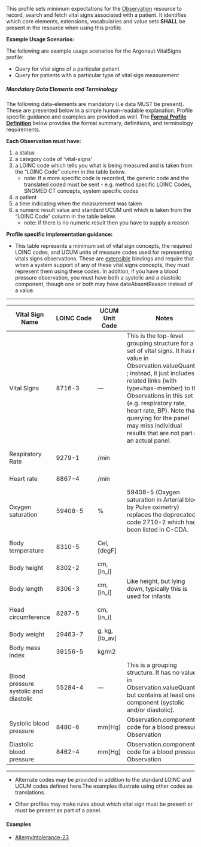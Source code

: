 This profile sets minimum expectations for the [Observation] resource to record, search and fetch vital signs associated with a patient. It identifies which core elements, extensions, vocabularies and value sets **SHALL** be present in the resource when using this profile.

**Example Usage Scenarios:**

The following are example usage scenarios for the Argonaut VitalSigns
profile:

-   Query for vital signs of a particular patient
-   Query for patients with a particular type of vital sign measurement

##### Mandatory Data Elements and Terminology


The following data-elements are mandatory (i.e data MUST be present). These are presented below in a simple human-readable explanation.  Profile specific guidance and examples are provided as well.  The [**Formal Profile Definition**](#profile) below provides the  formal summary, definitions, and  terminology requirements.  

**Each Observation must have:**

1.  a status
1.  a category code of 'vital-signs'
1.  a LOINC code which tells you what is being measured and is taken from the “LOINC Code” column in the table below.
    -   note: If a more specific code is recorded, the generic code and the translated coded must be sent - e.g. method specific LOINC Codes, SNOMED CT concepts, system specific codes
1.  a patient
1.  a time indicating when the measurement was taken 
1.  a numeric result value and standard UCUM unit which is taken from the “LOINC Code” column in the table below.
    -   note: if there is no numeric result then you have to supply a reason

**Profile specific implementation guidance:**

* This table represents a minimum set of vital sign concepts, the required LOINC codes, and UCUM units of measure codes used for representing vitals signs observations. These are [extensible] bindings and require that when a system support of any of these vital signs concepts, they must represent them using these codes. In addition, if you have a blood pressure observation, you must have both a systolic and a diastolic component, though one or both may have dataAbsentReason instead of a value.

---

Vital Sign Name | LOINC&nbsp;Code | UCUM Unit Code  | Notes  | Examples
--- | --- | --- | --- | ---
Vital Signs | 8716-3 | — | This is the top-level grouping structure for a set of vital signs.  It has no value in Observation.valueQuantity ; instead, it just includes related links (with type=has-member) to the Observations in this set (e.g. respiratory rate, heart rate, BP).  Note that querying for the panel may miss individual results that are not part of an actual panel. |[Vital Signs Panel Example](todo.html)
Respiratory Rate | 9279-1 |/min | |[Vital Signs Respiratory Rate Example](todo.html)
Heart rate | 8867-4 | /min | |[Vital Signs Heart Rate Example](todo.html)
Oxygen saturation | 59408-5  | % | 59408-5 (Oxygen saturation in Arterial blood by Pulse oximetry) replaces the deprecated code 2710-2 which had been listed in C-CDA.  |[Vital Signs Oxygen Saturation Example](todo.html)
Body temperature | 8310-5 | Cel, [degF] | |[Vital Signs Body Temperature Example](todo.html)
Body height | 8302-2 | cm, [in_i] | |[Vital Signs Body height Example](todo.html)
Body length | 8306-3 | cm, [in_i] | Like height, but lying down, typically this is used for infants |[Vital Signs Body Length Example](todo.html)
Head circumference | 8287-5 | cm, [in_i]||[Vital Signs Head Cirmcumference Example](todo.html)
Body weight | 29463-7 | g, kg,[lb_av]||[Vital Signs Body Weight Example](todo.html)
Body mass index | 39156-5 | kg/m2 ||[Vital  Body Mass Example](todo.html)
Blood pressure systolic and diastolic | 55284-4 | — | This is a grouping structure. It has no value in Observation.valueQuantity but contains at least one component (systolic and/or diastolic). | [Vital Signs Blood Pressure Example](todo.html)
Systolic blood pressure |8480-6 | mm[Hg] | Observation.component code for a blood pressure Observation|[Vital Signs Blood Pressure Example](todo.html)
Diastolic blood pressure | 8462-4 | mm[Hg] | Observation.component code for a blood pressure Observation|[Vital Signs Blood Pressure Example](todo.html)

---

* Alternate codes may be provided in addition to the standard LOINC and UCUM codes defined here.The examples illustrate using other codes as translations.

* Other profiles may make rules about which vital sign must be present or must be present as part of a panel.


[Observation]: http://hl7.org/fhir/observation.html
[extensible]: http://hl7.org/fhir/terminologies.html#extensible


#### Examples
   
   - [AllergyIntolerance-23](AllergyIntolerance-23.html)
